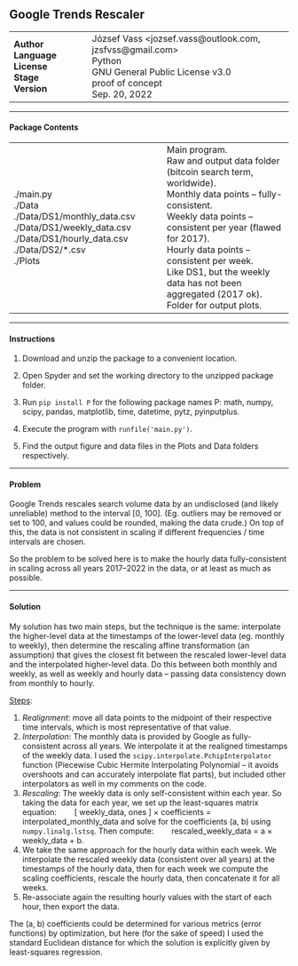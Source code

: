 ## Google Trends Rescaler

<table border="0"><tr>
<td width="125px">
<b>Author</b><br />
<b>Language</b><br />
<b>License</b><br />
<b>Stage</b><br />
<b>Version</b>
</td>
<td>
József Vass &lt;jozsef.vass@outlook.com, jzsfvss@gmail.com&gt;<br />
Python<br />
GNU General Public License v3.0<br />
proof of concept<br />
Sep. 20, 2022
</td>
</tr></table>

---

#### Package Contents

<table border="0"><tr>
<td width="260px">
./main.py<br />
./Data<br />
./Data/DS1/monthly_data.csv<br />
./Data/DS1/weekly_data.csv<br />
./Data/DS1/hourly_data.csv<br />
./Data/DS2/*.csv<br />
./Plots
</td>
<td>
Main program.<br />
Raw and output data folder (bitcoin search term, worldwide).<br />
Monthly data points – fully-consistent.<br />
Weekly data points – consistent per year (flawed for 2017).<br />
Hourly data points – consistent per week.<br />
Like DS1, but the weekly data has not been aggregated (2017 ok).<br />
Folder for output plots.
</td>
</tr></table>

---

#### Instructions

1. Download and unzip the package to a convenient location.

2. Open Spyder and set the working directory to the unzipped package folder.

3. Run `pip install P` for the following package names P: math, numpy, scipy, pandas, matplotlib, time, datetime, pytz, pyinputplus.

4. Execute the program with `runfile('main.py')`.

5. Find the output figure and data files in the Plots and Data folders respectively.

---

#### Problem

Google Trends rescales search volume data by an undisclosed (and likely unreliable) method to the interval [0, 100]. (Eg. outliers may be removed or set to 100, and values could be rounded, making the data crude.) On top of this, the data is not consistent in scaling if different frequencies / time intervals are chosen.

So the problem to be solved here is to make the hourly data fully-consistent in scaling across all years 2017–2022 in the data, or at least as much as possible.

---

#### Solution

My solution has two main steps, but the technique is the same: interpolate the higher-level data at the timestamps of the lower-level data (eg. monthly to weekly), then determine the rescaling affine transformation (an assumption) that gives the closest fit between the rescaled lower-level data and the interpolated higher-level data. Do this between both monthly and weekly, as well as weekly and hourly data – passing data consistency down from monthly to hourly.

<u>Steps</u>:
1. *Realignment*: move all data points to the midpoint of their respective time intervals, which is most representative of that value.
2. *Interpolation*: The monthly data is provided by Google as fully-consistent across all years. We interpolate it at the realigned timestamps of the weekly data. I used the `scipy.interpolate.PchipInterpolator` function (Piecewise Cubic Hermite Interpolating Polynomial – it avoids overshoots and can accurately interpolate flat parts), but included other interpolators as well in my comments on the code.
3. *Rescaling*: The weekly data is only self-consistent within each year. So taking the data for each year, we set up the least-squares matrix equation:
&emsp;&emsp;[ weekly_data, ones ] &times; coefficients = interpolated_monthly_data
and solve for the coefficients (a, b) using `numpy.linalg.lstsq`. Then compute:
&emsp;&emsp;rescaled_weekly_data = a &times; weekly_data + b.
4. We take the same approach for the hourly data within each week. We interpolate the rescaled weekly data (consistent over all years) at the timestamps of the hourly data, then for each week we compute the scaling coefficients, rescale the hourly data, then concatenate it for all weeks.
5. Re-associate again the resulting hourly values with the start of each hour, then export the data.

The (a, b) coefficients could be determined for various metrics (error functions) by optimization, but here (for the sake of speed) I used the standard Euclidean distance for which the solution is explicitly given by least-squares regression.